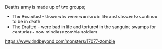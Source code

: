 Deaths army is made up of two groups;
- The Recruited - those who were warriors in life and choose to continue to be in death
- The Drafted - were bad in life and tortured in the sanguine swamps for centuries - now mindless zombie soldiers



https://www.dndbeyond.com/monsters/17077-zombie

